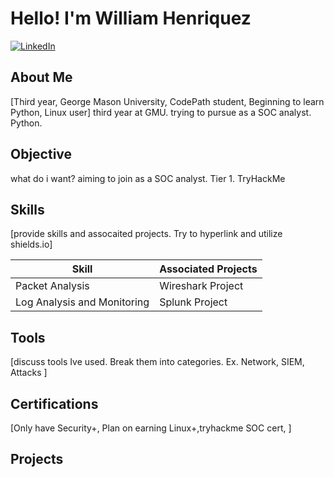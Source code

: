 # Hello! I'm William Henriquez
[![LinkedIn](https://img.shields.io/badge/LinkedIn-Connect-blue?logo=linkedin)](https://www.linkedin.com/in/williamhenriquez01)


## About  Me
[Third year, George Mason University, CodePath student, Beginning to learn Python, Linux user]
third year at GMU. trying to pursue as a SOC analyst. Python. 
## Objective
what do i want? aiming to join as a SOC analyst. Tier 1. TryHackMe

## Skills
[provide skills and assocaited projects. Try to hyperlink and utilize shields.io]

| Skill                                            | Associated Projects   |
|--------------------------------------------------|-----------------------|
| Packet Analysis                                  | Wireshark Project     |
| Log Analysis and Monitoring                      | Splunk Project        |

## Tools
[discuss tools Ive used. Break them into categories. Ex. Network, SIEM, Attacks ]

## Certifications
[Only have Security+, Plan on earning Linux+,tryhackme SOC cert, ]

## Projects
